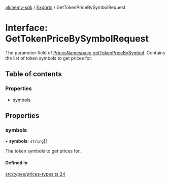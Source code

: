 [alchemy-sdk](../README.md) / [Exports](../modules.md) / GetTokenPriceBySymbolRequest

# Interface: GetTokenPriceBySymbolRequest

The parameter field of [PricesNamespace.getTokenPriceBySymbol](../classes/PricesNamespace.md#gettokenpricebysymbol).
Contains the list of token symbols to get prices for.

## Table of contents

### Properties

- [symbols](GetTokenPriceBySymbolRequest.md#symbols)

## Properties

### symbols

• **symbols**: `string`[]

The token symbols to get prices for.

#### Defined in

[src/types/prices-types.ts:24](https://github.com/alchemyplatform/alchemy-sdk-js/blob/ae0aa3f0/src/types/prices-types.ts#L24)
